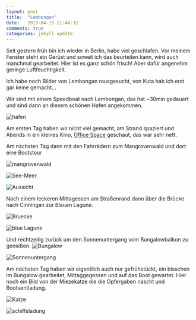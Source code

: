 ```yaml
---
layout: post
title:  "Lembongan"
date:   2015-04-15 11:44:32
comments: true
categories: jekyll update
---
```


Seit gestern früh bin ich wieder in Berlin, habe viel geschlafen. Vor meinem Fenster steht ein Gerüst und soweit ich das beurteilen kann, wird auch manchmal gearbeitet. Hier ist es ganz schön frisch! Aber dafür angenehm geringe Luftfeuchtigkeit. 

Ich habe noch Bilder von Lembongan rausgesucht, von Kuta hab ich erst gar keine gemacht...

Wir sind mit einem Speedboat nach Lembongan, das hat ~30min gedauert und sind dann an diesem schönen Hafen angekommen.

![hafen](https://raw.githubusercontent.com/chicarrida/chicarrida.github.io/master/images/lembongan/hafen.JPG)


Am ersten Tag haben wir nicht viel gemacht, am Strand spaziert und Abends in ein kleines Kino, [Office Space](https://www.youtube.com/watch?v=G_wiXgRWrIU) geschaut, das war sehr nett.

Am nächsten Tag dann mit den Fahrrädern zum Mangrovenwald und dort eine Bootstour

![mangrovenwald](ttps://raw.githubusercontent.com/chicarrida/chicarrida.github.io/master/images/lembongan/mangrove_2.JPG)

![See-Meer](https://raw.githubusercontent.com/chicarrida/chicarrida.github.io/master/images/lembongan/mangrove_sea.JPG)


![Aussicht](https://raw.githubusercontent.com/chicarrida/chicarrida.github.io/master/images/lembongan/mangrove.JPG)

Nach einem leckeren Mittagessen am Straßenrand dann über die Brücke nach Cinningan zur Blauen Lagune.

![Bruecke](https://raw.githubusercontent.com/chicarrida/chicarrida.github.io/master/images/lembongan/bruecke.JPG)

![blue Lagune](https://raw.githubusercontent.com/chicarrida/chicarrida.github.io/master/images/lembongan/lagoon_heart.JPG)

Und rechtzeitig zurück um den Sonnenuntergang vom Bungalowbalkon zu genießen.
![Bungalow](https://raw.githubusercontent.com/chicarrida/chicarrida.github.io/master/images/lembongan/bungalow.jpg)

![Sonnenuntergang](https://raw.githubusercontent.com/chicarrida/chicarrida.github.io/master/images/lembongan/sunset.JPG)

Am nächsten Tag haben wir eigentlich auch nur gefrühstückt, ein bisschen im Bungalow gearbeitet, Mittaggegessen und auf das Boot gewartet. Hier noch ein Bild von der Miezekatze die die Opfergaben nascht und Bootsentladung.

![Katze](https://raw.githubusercontent.com/chicarrida/chicarrida.github.io/master/images/lembongan/cat_in_sky.JPG)

![schiffsladung](https://raw.githubusercontent.com/chicarrida/chicarrida.github.io/master/images/lembongan/schiffsladung.JPG)

